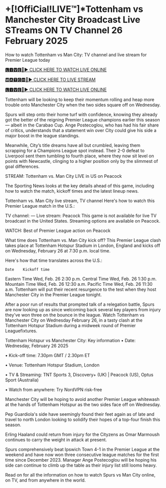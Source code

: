 # +[!OffiCial!LIVE™]*Tottenham vs Manchester City Broadcast Live STreams ON TV Channel 26 February 2025
How to watch Tottenham vs Man City: TV channel and live stream for Premier League today

[🅻🅸🆅🅴🔴▶️ CLICK HERE TO WATCH LIVE ONLINE](https://get-premir-leag-full-here.blogspot.com/)

[🆆🅰🆃🅲🅷🔴▶️ CLICK HERE TO LIVE STREAM](https://get-premir-leag-full-here.blogspot.com/)

[🅻🅸🆅🅴🔴▶️ CLICK HERE TO WATCH LIVE ONLINE](https://get-premir-leag-full-here.blogspot.com/)

Tottenham will be looking to keep their momentum rolling and heap more trouble onto Manchester City when the two sides square off on Wednesday.

Spurs will step onto their home turf with confidence, knowing they already got the better of the reigning Premier League champions earlier this season — albeit in the Carabao Cup. Ange Postecoglou, who has had his fair share of critics, understands that a statement win over City could give his side a major boost in the league standings.

Meanwhile, City’s title dreams have all but crumbled, leaving them scrapping for a Champions League spot instead. Their 2-0 defeat to Liverpool sent them tumbling to fourth place, where they now sit level on points with Newcastle, clinging to a higher position only by the slimmest of goal differences.

STREAM: Tottenham vs. Man City LIVE in US on Peacock

The Sporting News looks at the key details ahead of this game, including how to watch the match, kickoff times and the latest lineup news.

Tottenham vs. Man City live stream, TV channel
Here's how to watch this Premier League match in the U.S.:

TV channel: —
Live stream: Peacock
This game is not available for live TV broadcast in the United States. Streaming options are available on Peacock.

WATCH: Best of Premier League action on Peacock

What time does Tottenham vs. Man City kick off?
This Premier League clash takes place at Tottenham Hotspur Stadium in London, England and kicks off on Wednesday, February 26 at 7:30 p.m. local time.

Here's how that time translates across the U.S.:

 	Date	Kickoff time
Eastern Time	Wed, Feb. 26	2:30 p.m.
Central Time	Wed, Feb. 26	1:30 p.m.
Mountain Time	Wed, Feb. 26	12:30 a.m.
Pacific Time	Wed, Feb. 26	11:30 a.m.
Tottenham will put their recent resurgence to the test when they host Manchester City in the Premier League tonight.

After a poor run of results that prompted talk of a relegation battle, Spurs are now looking up as since welcoming back several key players from injury they’ve won three on the bounce in the league.
Watch Tottenham vs Manchester City on Wednesday February 26, in a tasty clash at the Tottenham Hotspur Stadium during a midweek round of Premier Leaguefixtures.

Tottenham Hotspur vs Manchester City: Key information
• Date: Wednesday, February 26 2025

• Kick-off time: 7.30pm GMT / 2.30pm ET

• Venue: Tottenham Hotspur Stadium, London

• TV & Streaming: TNT Sports 3, Discovery+ (UK) | Peacock (US), Optus Sport (Australia)

• Watch from anywhere: Try NordVPN risk-free

Manchester City will be hoping to avoid another Premier League whitewash at the hands of Tottenham Hotspur as the two sides face off on Wednesday.

Pep Guardiola's side have seemingly found their feet again as of late and travel to north London looking to solidify their hopes of a top-four finish this season.

Erling Haaland could return from injury for the Cityzens as Omar Marmoush continues to carry the weight in attack at present.

Spurs comprehensively beat Ipswich Town 4-1 in the Premier League at the weekend and have now won three consecutive league matches for the first time since December 2023. Manager Ange Postecoglou will be hoping his side can continue to climb up the table as their injury list still looms heavy.

Read on for all the information on how to watch Spurs vs Man City online, on TV, and from anywhere in the world.
